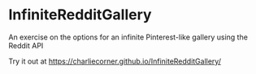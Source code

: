 # InfiniteRedditGallery
An exercise on the options for an infinite Pinterest-like gallery using the Reddit API

Try it out at https://charliecorner.github.io/InfiniteRedditGallery/

